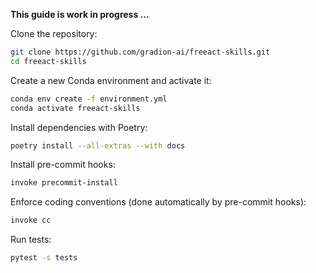 **This guide is work in progress ...**

Clone the repository:

```bash
git clone https://github.com/gradion-ai/freeact-skills.git
cd freeact-skills
```

Create a new Conda environment and activate it:

```bash
conda env create -f environment.yml
conda activate freeact-skills
```

Install dependencies with Poetry:

```bash
poetry install --all-extras --with docs
```

Install pre-commit hooks:

```bash
invoke precommit-install
```

Enforce coding conventions (done automatically by pre-commit hooks):

```bash
invoke cc
```

Run tests:

```bash
pytest -s tests
```
